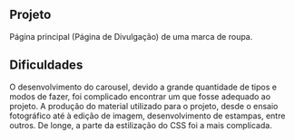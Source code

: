 ## Projeto
Página principal (Página de Divulgação) de uma marca de roupa.

## Dificuldades
O desenvolvimento do carousel, devido a grande quantidade de tipos e modos de fazer, foi complicado encontrar um que fosse adequado ao projeto.
A produção do material utilizado para o projeto, desde o ensaio fotográfico até à edição de imagem, desenvolvimento de estampas, entre outros.
De longe, a parte da estilização do CSS foi a mais complicada.


